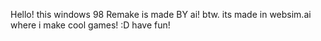 Hello! this windows 98 Remake is made BY ai! btw. its made in websim.ai where i make cool games! :D have fun!
